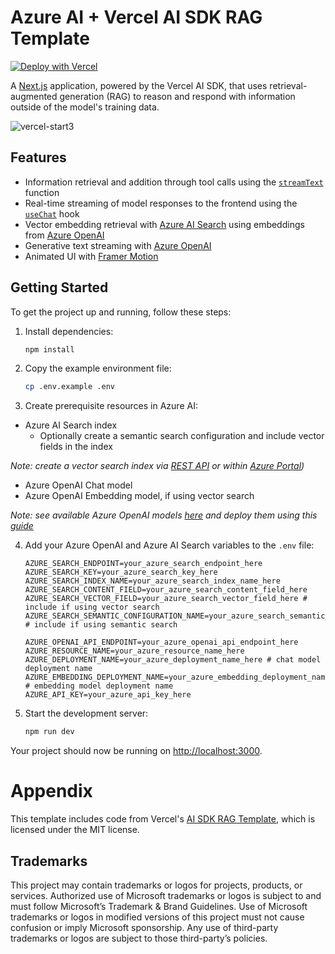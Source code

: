 # Azure AI + Vercel AI SDK RAG Template

[![Deploy with Vercel](https://vercel.com/button)](https://vercel.com/new/clone?repository-url=https%3A%2F%2Fgithub.com%2FAzure-Samples%2Fazure-ai-vercel-rag-starter)

A [Next.js](https://nextjs.org/) application, powered by the Vercel AI SDK, that uses retrieval-augmented generation (RAG) to reason and respond with information outside of the model's training data.

![vercel-start3](https://github.com/user-attachments/assets/103d912e-652a-4bf2-b220-2cdf5f758deb)

## Features

- Information retrieval and addition through tool calls using the [`streamText`](https://sdk.vercel.ai/docs/reference/ai-sdk-core/stream-text) function
- Real-time streaming of model responses to the frontend using the [`useChat`](https://sdk.vercel.ai/docs/reference/ai-sdk-ui/use-chat) hook
- Vector embedding retrieval with [Azure AI Search](https://learn.microsoft.com/en-us/azure/search/search-what-is-azure-search) using embeddings from [Azure OpenAI](https://learn.microsoft.com/en-us/azure/ai-services/openai/overview)
- Generative text streaming with [Azure OpenAI](https://learn.microsoft.com/en-us/azure/ai-services/openai/overview)
- Animated UI with [Framer Motion](https://www.framer.com/motion/)

## Getting Started

To get the project up and running, follow these steps:

1. Install dependencies:

   ```bash
   npm install
   ```

2. Copy the example environment file:

   ```bash
   cp .env.example .env
   ```

3. Create prerequisite resources in Azure AI:
- Azure AI Search index
  - Optionally create a semantic search configuration and include vector fields in the index

_Note: create a vector search index via [REST API](https://learn.microsoft.com/azure/search/search-get-started-vector) or within [Azure Portal](https://learn.microsoft.com/en-us/azure/search/search-get-started-portal-import-vectors?tabs=sample-data-storage%2Cmodel-aoai%2Cconnect-data-storage))_
- Azure OpenAI Chat model
- Azure OpenAI Embedding model, if using vector search

_Note: see available Azure OpenAI models [here](https://learn.microsoft.com/en-us/azure/ai-services/openai/concepts/models) and deploy them using this [guide](https://learn.microsoft.com/en-us/azure/ai-services/openai/chatgpt-quickstart)_


4. Add your Azure OpenAI and Azure AI Search variables to the `.env` file:

   ```
   AZURE_SEARCH_ENDPOINT=your_azure_search_endpoint_here
   AZURE_SEARCH_KEY=your_azure_search_key_here
   AZURE_SEARCH_INDEX_NAME=your_azure_search_index_name_here
   AZURE_SEARCH_CONTENT_FIELD=your_azure_search_content_field_here
   AZURE_SEARCH_VECTOR_FIELD=your_azure_search_vector_field_here # include if using vector search
   AZURE_SEARCH_SEMANTIC_CONFIGURATION_NAME=your_azure_search_semantic_configuration_name_here # include if using semantic search

   AZURE_OPENAI_API_ENDPOINT=your_azure_openai_api_endpoint_here
   AZURE_RESOURCE_NAME=your_azure_resource_name_here
   AZURE_DEPLOYMENT_NAME=your_azure_deployment_name_here # chat model deployment name
   AZURE_EMBEDDING_DEPLOYMENT_NAME=your_azure_embedding_deployment_name_here # embedding model deployment name
   AZURE_API_KEY=your_azure_api_key_here
   ```

5. Start the development server:
   ```bash
   npm run dev
   ```

Your project should now be running on [http://localhost:3000](http://localhost:3000).

# Appendix

This template includes code from Vercel's [AI SDK RAG Template](https://github.com/vercel-labs/ai-sdk-preview-rag), which is licensed under the MIT license.

## Trademarks
This project may contain trademarks or logos for projects, products, or services. Authorized use of Microsoft trademarks or logos is subject to and must follow Microsoft’s Trademark & Brand Guidelines. Use of Microsoft trademarks or logos in modified versions of this project must not cause confusion or imply Microsoft sponsorship. Any use of third-party trademarks or logos are subject to those third-party’s policies.
